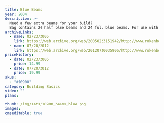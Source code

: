 ```yaml
---
title: Blue Beams
year: 2004
description: >-
  Need a few extra beams for your build?
  Bag contains 24 half blue beams and 24 full blue beams. For use with any Rokenbok build. 48 piece total.
archiveLinks:
  - name: 02/23/2005
    link: https://web.archive.org/web/20050223151942/http://www.rokenbok.com/catalog/pd_bb_10900.html
  - name: 07/20/2012
    link: https://web.archive.org/web/20120720035906/http://www.rokenbok.com/estore/construction/beam-set-blue
priceHistory:
  - date: 02/23/2005
    price: 14.99
  - date: 07/20/2012
    price: 19.99
skus:
  - "#10900"
category: Building Basics
video: ""
plans:

thumb: /img/sets/10900_beams_blue.png
images:
cmseditable: true
---
```

